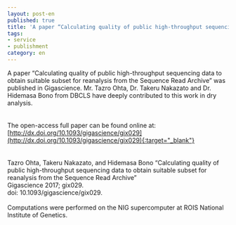 ```yaml
---
layout: post-en
published: true
title: 'A paper “Calculating quality of public high-throughput sequencing data to obtain suitable subset for reanalysis from the Sequence Read Archive” was published in Gigascience.'
tags:
- service
- publishment
category: en
---
```

A paper “Calculating quality of public high-throughput sequencing data to obtain suitable subset for reanalysis from the Sequence Read Archive” was published in Gigascience.
Mr. Tazro Ohta, Dr. Takeru Nakazato and Dr. Hidemasa Bono from DBCLS have deeply contributed to this work in dry analysis.  
<br />
<br />
The open-access full paper can be found online at:  
[http://dx.doi.org/10.1093/gigascience/gix029](http://dx.doi.org/10.1093/gigascience/gix029){:target="_blank"}  
<br />
<br />
Tazro Ohta, Takeru Nakazato, and Hidemasa Bono
“Calculating quality of public high-throughput sequencing data to obtain suitable subset for reanalysis from the Sequence Read Archive”  
Gigascience 2017; gix029.  
doi: 10.1093/gigascience/gix029.  
<br />
Computations were performed on the NIG supercomputer at ROIS National Institute of Genetics.
